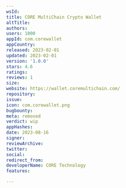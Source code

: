 ```yaml
---
wsId: 
title: CORE MultiChain Crypto Wallet
altTitle: 
authors: 
users: 1000
appId: com.corewallet
appCountry: 
released: 2023-02-01
updated: 2023-02-01
version: '1.0.0'
stars: 4.6
ratings: 
reviews: 1
size: 
website: https://wallet.coremultichain.com/
repository: 
issue: 
icon: com.corewallet.png
bugbounty: 
meta: removed
verdict: wip
appHashes: 
date: 2023-08-16
signer: 
reviewArchive: 
twitter: 
social: 
redirect_from: 
developerName: CORE Technology
features: 

---
```


